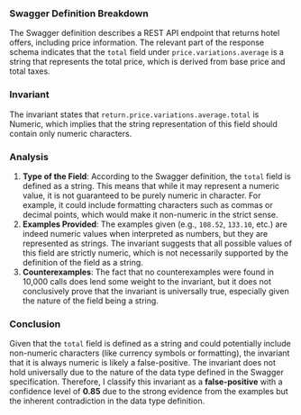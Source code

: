 ### Swagger Definition Breakdown
The Swagger definition describes a REST API endpoint that returns hotel offers, including price information. The relevant part of the response schema indicates that the `total` field under `price.variations.average` is a string that represents the total price, which is derived from base price and total taxes.

### Invariant
The invariant states that `return.price.variations.average.total` is Numeric, which implies that the string representation of this field should contain only numeric characters.

### Analysis
1. **Type of the Field**: According to the Swagger definition, the `total` field is defined as a string. This means that while it may represent a numeric value, it is not guaranteed to be purely numeric in character. For example, it could include formatting characters such as commas or decimal points, which would make it non-numeric in the strict sense.
2. **Examples Provided**: The examples given (e.g., `108.52`, `133.10`, etc.) are indeed numeric values when interpreted as numbers, but they are represented as strings. The invariant suggests that all possible values of this field are strictly numeric, which is not necessarily supported by the definition of the field as a string.
3. **Counterexamples**: The fact that no counterexamples were found in 10,000 calls does lend some weight to the invariant, but it does not conclusively prove that the invariant is universally true, especially given the nature of the field being a string.

### Conclusion
Given that the `total` field is defined as a string and could potentially include non-numeric characters (like currency symbols or formatting), the invariant that it is always numeric is likely a false-positive. The invariant does not hold universally due to the nature of the data type defined in the Swagger specification. Therefore, I classify this invariant as a **false-positive** with a confidence level of **0.85** due to the strong evidence from the examples but the inherent contradiction in the data type definition.

